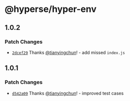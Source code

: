 # @hyperse/hyper-env

## 1.0.2

### Patch Changes

- [`2dcef29`](https://github.com/hyperse-io/hyper-env/commit/2dcef29509c0287643994ce9d859a72841a738c1) Thanks [@tianyingchun](https://github.com/tianyingchun)! - add missed `index.js`

## 1.0.1

### Patch Changes

- [`d542a09`](https://github.com/hyperse-io/hyper-env/commit/d542a093eb84addf8051eecb981ba50437e6be1a) Thanks [@tianyingchun](https://github.com/tianyingchun)! - improved test cases
